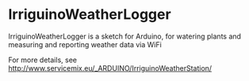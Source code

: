 # IrriguinoWeatherLogger
IrriguinoWeatherLogger is a sketch for Arduino, for watering plants and measuring and reporting weather data via WiFi

For more details, see http://www.servicemix.eu/_ARDUINO/IrriguinoWeatherStation/ 
